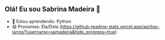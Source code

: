##   Olá! Eu sou Sabrina Madeira 👋

- 🌱 Estou aprendendo: Python
- 😄 Pronomes: Ela/Dela
(https://github-readme-stats.vercel.app/api/top-langs/?username=samadeira&hide_progress=true)
